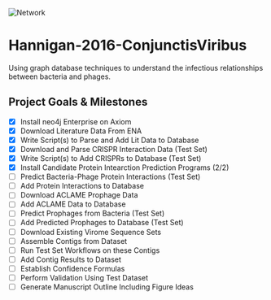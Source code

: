 ![Network](https://45.media.tumblr.com/0c420f0898939384eb5555ab216d2d75/tumblr_no0ahfANdz1s4fz4bo1_500.gif)

# Hannigan-2016-ConjunctisViribus
Using graph database techniques to understand the infectious relationships between bacteria and phages.

## Project Goals & Milestones
- [x] Install neo4j Enterprise on Axiom
- [x] Download Literature Data From ENA
- [x] Write Script(s) to Parse and Add Lit Data to Database
- [x] Download and Parse CRISPR Interaction Data (Test Set)
- [x] Write Script(s) to Add CRISPRs to Database (Test Set)
- [x] Install Candidate Protein Intearction Prediction Programs (2/2)
- [ ] Predict Bacteria-Phage Protein Interactions (Test Set)
- [ ] Add Protein Interactions to Database
- [ ] Download ACLAME Prophage Data
- [ ] Add ACLAME Data to Database
- [ ] Predict Prophages from Bacteria (Test Set)
- [ ] Add Predicted Prophages to Database (Test Set)
- [ ] Download Existing Virome Sequence Sets
- [ ] Assemble Contigs from Dataset
- [ ] Run Test Set Workflows on these Contigs
- [ ] Add Contig Results to Dataset
- [ ] Establish Confidence Formulas
- [ ] Perform Validation Using Test Dataset
- [ ] Generate Manuscript Outline Including Figure Ideas
